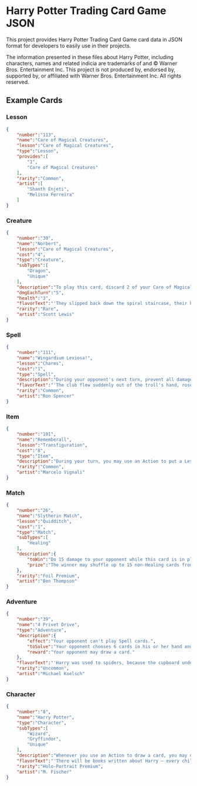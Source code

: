 # Harry Potter Trading Card Game JSON

This project provides Harry Potter Trading Card Game card data in JSON format for developers to easily use in their projects.

The information presented in these files about Harry Potter, including characters, names and related indicia are trademarks of and © Warner Bros. Entertainment Inc. This project is not produced by, endorsed by, supported by, or affiliated with Warner Bros. Entertainment Inc. All rights reserved.


## Example Cards
### Lesson
```JSON
{
    "number":"113",
    "name":"Care of Magical Creatures",
    "lesson":"Care of Magical Creatures",
    "type":"Lesson",
    "provides":[
        "1",
        "Care of Magical Creatures"
    ],
    "rarity":"Common",
    "artist":[
        "Shanth Enjeti",
        "Melissa Ferreira"
    ]
}
```

### Creature
```JSON
{
    "number":"30",
    "name":"Norbert",
    "lesson":"Care of Magical Creatures",
    "cost":"4",
    "type":"Creature",
    "subTypes":[
        "Dragon",
        "Unique"
    ],
    "description":"To play this card, discard 2 of your Care of Magical Creatures Lessons from play.",
    "dmgEachTurn":"5",
    "health":"3",
    "flavorText":"'They slipped back down the spiral staircase, their hearts as light as their hands, now that Norbert was of was off them.'",
    "rarity":"Rare",
    "artist":"Scott Lewis"
}
```

### Spell
```JSON
{
    "number":"111",
    "name":"Wingardium Leviosa!",
    "lesson":"Charms",
    "cost":"1",
    "type":"Spell",
    "description":"During your opponent's next turn, prevent all damage done to you by your opponent's Creatures.",
    "flavorText":"'The club flew suddenly out of the troll's hand, rose high, high up into the air...'",
    "rarity":"Common",
    "artist":"Ron Spencer"
}
```

### Item
```JSON
{
    "number":"101",
    "name":"Rememberall",
    "lesson":"Transfiguration",
    "cost":"8",
    "type":"Item",
    "description":"During your turn, you may use an Action to put a Lesson card from your discard pile into play.",
    "rarity":"Common",
    "artist":"Marcelo Vignali"
}
```

### Match
```JSON
{
    "number":"26",
    "name":"Slytherin Match",
    "lesson":"Quidditch",
    "cost":"1",
    "type":"Match",
    "subTypes":[
        "Healing"
    ],
    "description":{
        "toWin":"Do 15 damage to your opponent while this card is in play. (That damage doesn't have to be done all at once.)",
        "prize":"The winner may shuffle up to 15 non-Healing cards from his or her discard pile into his or her deck."
    },
    "rarity":"Foil Premium",
    "artist":"Ben Thompson"
}
```

### Adventure
```JSON
{
    "number":"39",
    "name":"4 Privet Drive",
    "type":"Adventure",
    "description":{
        "effect":"Your opponent can't play Spell cards.",
        "toSolve":"Your opponent chooses 6 cards in his or her hand and discards them.",
        "reward":"Your opponent may draw a card."
    },
    "flavorText":"'Harry was used to spiders, because the cupboard under the stairs was full of them, and that was where he slept.'",
    "rarity":"Uncommon",
    "artist":"Michael Koelsch"
}
```

### Character
```JSON
{
    "number":"8",
    "name":"Harry Potter",
    "type":"Character",
    "subTypes":[
        "Wizard",
        "Gryffindor",
        "Unique"
    ],
    "description":"Whenever you use an Action to draw a card, you may draw 2 cards instead of 1.",
    "flavorText":"'There will be books written about Harry — every child in our world will know his name!' - Professor McGonagall",
    "rarity":"Holo-Portrait Premium",
    "artist":"M. Fischer"
}
```